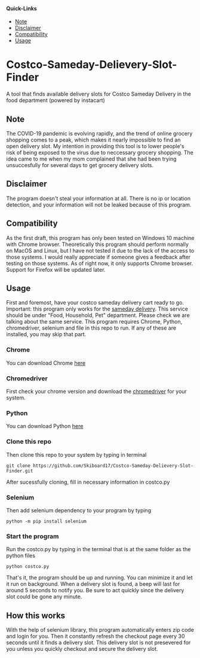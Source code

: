 #### Quick-Links
- [Note](#Note)
- [Disclaimer](#Disclaimer)
- [Compatibility](#Compatibility)
- [Usage](#Usage)

# Costco-Sameday-Delievery-Slot-Finder
A tool that finds available delivery slots for Costco Sameday Delivery in the food department (powered by instacart)

## Note
The COVID-19 pandemic is evolving rapidly, and the trend of online grocery shopping comes to a peak, which makes it nearly impossible to find an open delivery slot. My intention in providing this tool is to lower people's risk of being exposed to the virus due to neccessary grocery shopping. The idea came to me when my mom complained that she had been trying unsuccesfully for several days to get grocery delivery slots.

## Disclaimer
The program doesn't steal your information at all. There is no ip or location detection, and your information will not be leaked because of this program. 

## Compatibility
As the first draft, this program has only been tested on Windows 10 machine with Chrome browser. Theoretically this program should perform normally on MacOS and Linux, but I have not tested it due to the lack of the access to those systems. I would really appreciate if someone gives a feedback after testing on those systems. 
As of right now, it only supports Chrome browser. Support for Firefox will be updated later.

## Usage
First and foremost, have your costco sameday delivery cart ready to go. 
Important: this program only works for the [sameday delivery](https://sameday.costco.com/store/costco/storefront). This service should be under "Food, Household, Pet" department. Please check we are talking about the same service.
This program requires Chrome, Python, chromedriver, selenium and file in this repo to run. If any of these are installed, you may skip that part. 
### Chrome
You can download Chrome [here](https://www.google.com/chrome/)
### Chromedriver
First check your chrome version and download the [chromedriver](https://chromedriver.chromium.org/downloads) for your system. 
### Python 
You can download Python [here](https://www.python.org/downloads/)
### Clone this repo
Then clone this repo to your system by typing in terminal 
```
git clone https://github.com/Skiboard17/Costco-Sameday-Delievery-Slot-Finder.git
```
After sucessfully cloning, fill in necessary information in costco.py
### Selenium
Then add selenium dependency to your program by typing 
```
python -m pip install selenium
```
### Start the program
Run the costco.py by typing in the terminal that is at the same folder as the python files
```
python costco.py
```
That's it, the program should be up and running. You can minimize it and let it run on background. When a delivery slot is found, a beep will last for around 5 seconds to notify you. Be sure to act quickly since the delivery slot could be gone any minute. 

## How this works
With the help of selenium library, this program automatically enters zip code and login for you. Then it constantly refresh the checkout page every 30 seconds until it finds a delivery slot. This delivery slot is not presevered for you unless you quickly checkout and secure the delivery slot. 